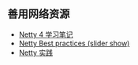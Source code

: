 ## 善用网络资源    
* [Netty 4 学习笔记](https://www.gitbook.com/book/skyao/learning-netty/details)
* [Netty Best practices (slider show)](http://normanmaurer.me/presentations/2014-facebook-eng-netty/slides.html)
* [Netty 实践](http://shift-alt-ctrl.iteye.com/blog/2219057)
